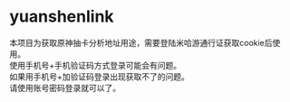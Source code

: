 # yuanshenlink
本项目为获取原神抽卡分析地址用途，需要登陆米哈游通行证获取cookie后使用。<br>
使用手机号+手机验证码方式登录可能会有问题。<br>
如果用手机号+加验证码登录出现获取不了的问题。<br>
请使用账号密码登录就可以了。
